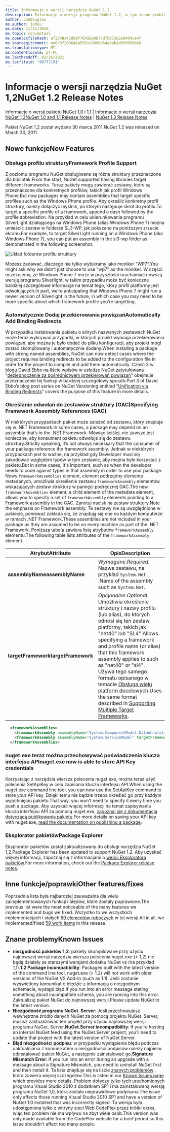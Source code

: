 ```yaml
---
title: Informacje o wersji narzędzia NuGet 1,2
description: Informacje o wersji programu NuGet 1,2, w tym znane problemy, poprawki błędów, dodane funkcje i DCR.
author: JonDouglas
ms.author: jodou
ms.date: 11/11/2016
ms.topic: conceptual
ms.openlocfilehash: af2248a41800f7641be9b77d7bb72e2a94d4ce47
ms.sourcegitcommit: ee6c3f203648a5561c809db54ebeb1d0f0598b68
ms.translationtype: MT
ms.contentlocale: pl-PL
ms.lasthandoff: 01/26/2021
ms.locfileid: "98777191"
---
```

# <a name="nuget-12-release-notes"></a><span data-ttu-id="aecf6-103">Informacje o wersji narzędzia NuGet 1,2</span><span class="sxs-lookup"><span data-stu-id="aecf6-103">NuGet 1.2 Release Notes</span></span>

<span data-ttu-id="aecf6-104">Informacje o wersji pakietu [NuGet 1,0 i 1,1](../release-notes/nuget-1.1.md)  |  [Informacje o wersji narzędzia NuGet 1,3](../release-notes/nuget-1.3.md)</span><span class="sxs-lookup"><span data-stu-id="aecf6-104">[NuGet 1.0 and 1.1 Release Notes](../release-notes/nuget-1.1.md) | [NuGet 1.3 Release Notes](../release-notes/nuget-1.3.md)</span></span>

<span data-ttu-id="aecf6-105">Pakiet NuGet 1,2 został wydano 30 marca 2011.</span><span class="sxs-lookup"><span data-stu-id="aecf6-105">NuGet 1.2 was released on March 30, 2011.</span></span>

## <a name="new-features"></a><span data-ttu-id="aecf6-106">Nowe funkcje</span><span class="sxs-lookup"><span data-stu-id="aecf6-106">New Features</span></span>

### <a name="framework-profile-support"></a><span data-ttu-id="aecf6-107">Obsługa profilu struktury</span><span class="sxs-lookup"><span data-stu-id="aecf6-107">Framework Profile Support</span></span>

<span data-ttu-id="aecf6-108">Z poziomu programu NuGet obsługiwane są różne struktury przeznaczone dla bibliotek.</span><span class="sxs-lookup"><span data-stu-id="aecf6-108">From the start, NuGet supported having libraries target different frameworks.</span></span> <span data-ttu-id="aecf6-109">Teraz pakiety mogą zawierać zestawy, które są przeznaczone dla konkretnych profilów, takich jak profil Windows Phone.</span><span class="sxs-lookup"><span data-stu-id="aecf6-109">But now packages may contain assemblies that target specific profiles such as the Windows Phone profile.</span></span> <span data-ttu-id="aecf6-110">Aby określić konkretny profil struktury, należy dołączyć myślnik, po którym następuje skrót do profilu.</span><span class="sxs-lookup"><span data-stu-id="aecf6-110">To target a specific profile of a framework, append a dash followed by the profile abbreviation.</span></span> <span data-ttu-id="aecf6-111">Na przykład w celu ukierunkowania programu SilverLight działającego na Windows Phone (alias Windows Phone 7) można umieścić zestaw w folderze SL3-WP, jak pokazano na poniższym zrzucie ekranu.</span><span class="sxs-lookup"><span data-stu-id="aecf6-111">For example, to target SilverLight running on a Windows Phone (aka Windows Phone 7), you can put an assembly in the sl3-wp folder as demonstrated in the following screenshot.</span></span>

![Układ folderów profilu struktury](./media/framework-profile-support.png)

<span data-ttu-id="aecf6-113">Możesz zadawać, dlaczego nie tylko wybieramy jako moniker "WP7".</span><span class="sxs-lookup"><span data-stu-id="aecf6-113">You might ask why we didn’t just choose to use “wp7” as the moniker.</span></span> <span data-ttu-id="aecf6-114">W części oczekujemy, że Windows Phone 7 może w przyszłości uruchamiać nowszą wersję programu Silverlight. w takim przypadku może być konieczne bardziej szczegółowe informacje na temat tego, który profil platformy jest odwołujących.</span><span class="sxs-lookup"><span data-stu-id="aecf6-114">In part, we’re anticipating that Windows Phone 7 might run a newer version of Silverlight in the future, in which case you may need to be more specific about which framework profile you’re targetting.</span></span>

### <a name="automatically-add-binding-redirects"></a><span data-ttu-id="aecf6-115">Automatycznie Dodaj przekierowania powiązań</span><span class="sxs-lookup"><span data-stu-id="aecf6-115">Automatically Add Binding Redirects</span></span>

<span data-ttu-id="aecf6-116">W przypadku instalowania pakietu o silnych nazwanych zestawach NuGet może teraz wykrywać przypadki, w których projekt wymaga przekierowania powiązań, aby można je było dodać do pliku konfiguracji, aby projekt mógł zostać skompilowany i automatycznie dodany.</span><span class="sxs-lookup"><span data-stu-id="aecf6-116">When installing a package with strong named assemblies, NuGet can now detect cases where the project requires binding redirects to be added to the configuration file in order for the project to compile and add them automatically.</span></span> <span data-ttu-id="aecf6-117">Część 3 w blogu David Ebbo na liście wpisów w usłudze NuGet zatytułowana "[dezjednoczenie za pośrednictwem przekierowań powiązań](http://blog.davidebbo.com/2011/01/nuget-versioning-part-3-unification-via.html)" obejmuje przeznaczenie tej funkcji w bardziej szczegółowy sposób.</span><span class="sxs-lookup"><span data-stu-id="aecf6-117">Part 3 of David Ebbo’s blog post series on NuGet Versioning entitled “[Unification via Binding Redirects](http://blog.davidebbo.com/2011/01/nuget-versioning-part-3-unification-via.html)” covers the purpose of this feature in more details.</span></span>

<a name="framework-assembly-refs"></a>

### <a name="specifying-framework-assembly-references-gac"></a><span data-ttu-id="aecf6-118">Określanie odwołań do zestawów struktury (GAC)</span><span class="sxs-lookup"><span data-stu-id="aecf6-118">Specifying Framework Assembly References (GAC)</span></span>

<span data-ttu-id="aecf6-119">W niektórych przypadkach pakiet może zależeć od zestawu, który znajduje się w .NET Framework.</span><span class="sxs-lookup"><span data-stu-id="aecf6-119">In some cases, a package may depend on an assembly that’s in the .NET Framework.</span></span> <span data-ttu-id="aecf6-120">Mówiąc ściślej, nie zawsze jest konieczne, aby konsument pakietu odwołuje się do zestawu struktury.</span><span class="sxs-lookup"><span data-stu-id="aecf6-120">Strictly speaking, it’s not always necessary that the consumer of your package reference the framework assembly.</span></span> <span data-ttu-id="aecf6-121">Jednak w niektórych przypadkach jest to ważne, na przykład gdy Deweloper musi się zakodować względem typów w tym zestawie, aby można było korzystać z pakietu.</span><span class="sxs-lookup"><span data-stu-id="aecf6-121">But in some cases, it's important, such as when the developer needs to code against types in that assembly in order to use your package.</span></span> <span data-ttu-id="aecf6-122">Nowy `frameworkAssemblies` element, element podrzędny elementu metadanych, umożliwia określenie zestawu `frameworkAssembly` elementów wskazujących zestaw struktury w pamięci podręcznej GAC.</span><span class="sxs-lookup"><span data-stu-id="aecf6-122">The new `frameworkAssemblies` element, a child element of the metadata element, allows you to specify a set of `frameworkAssembly` elements pointing to a Framework assembly in the GAC.</span></span> <span data-ttu-id="aecf6-123">Zanotuj nacisk na zestaw struktury.</span><span class="sxs-lookup"><span data-stu-id="aecf6-123">Note the emphasis on Framework assembly.</span></span>
<span data-ttu-id="aecf6-124">Te zestawy nie są uwzględnione w pakiecie, ponieważ zakłada się, że znajdują się one na każdym komputerze w ramach .NET Framework.</span><span class="sxs-lookup"><span data-stu-id="aecf6-124">These assemblies are not included in your package as they are assumed to be on every machine  as part of the .NET Framework.</span></span> <span data-ttu-id="aecf6-125">Poniższa tabela zawiera listę atrybutów `frameworkAssembly` elementu.</span><span class="sxs-lookup"><span data-stu-id="aecf6-125">The following table lists attributes of the `frameworkAssembly` element.</span></span>


|<span data-ttu-id="aecf6-126">Atrybut</span><span class="sxs-lookup"><span data-stu-id="aecf6-126">Attribute</span></span> |<span data-ttu-id="aecf6-127">Opis</span><span class="sxs-lookup"><span data-stu-id="aecf6-127">Description</span></span>|
|----------------|-----------|
|<span data-ttu-id="aecf6-128">**assemblyName**</span><span class="sxs-lookup"><span data-stu-id="aecf6-128">**assemblyName**</span></span>|<span data-ttu-id="aecf6-129">*Wymagane*.</span><span class="sxs-lookup"><span data-stu-id="aecf6-129">*Required*.</span></span> <span data-ttu-id="aecf6-130">Nazwa zestawu, na przykład `System.Net` .</span><span class="sxs-lookup"><span data-stu-id="aecf6-130">Name of the assembly such as `System.Net`.</span></span>|
|<span data-ttu-id="aecf6-131">**targetFramework**</span><span class="sxs-lookup"><span data-stu-id="aecf6-131">**targetFramework**</span></span>|<span data-ttu-id="aecf6-132">*Opcjonalne*.</span><span class="sxs-lookup"><span data-stu-id="aecf6-132">*Optional*.</span></span> <span data-ttu-id="aecf6-133">Umożliwia określenie struktury i nazwy profilu (lub alias), do których odnosi się ten zestaw platformy, takich jak "net40" lub "SL4".</span><span class="sxs-lookup"><span data-stu-id="aecf6-133">Allows specifying a framework and profile name (or alias) that this framework assembly applies to such as "net40" or "sl4".</span></span> <span data-ttu-id="aecf6-134">Używa tego samego formatu opisanego w temacie [Obsługa wielu platform docelowych](../create-packages/supporting-multiple-target-frameworks.md).</span><span class="sxs-lookup"><span data-stu-id="aecf6-134">Uses the same format described in [Supporting Multiple Target Frameworks](../create-packages/supporting-multiple-target-frameworks.md).</span></span>|

```xml
  <frameworkAssemblies>
    <frameworkAssembly assemblyName="System.ComponentModel.DataAnnotations" targetFramework="net40" />
    <frameworkAssembly assemblyName="System.ServiceModel" targetFramework="net40" />
  </frameworkAssemblies>
```

### <a name="nugetexe-now-is-able-to-store-api-key-credentials"></a><span data-ttu-id="aecf6-135">nuget.exe teraz można przechowywać poświadczenia klucza interfejsu API</span><span class="sxs-lookup"><span data-stu-id="aecf6-135">nuget.exe now is able to store API Key credentials</span></span>

<span data-ttu-id="aecf6-136">Korzystając z narzędzia wiersza polecenia nuget.exe, można teraz użyć polecenia SetApiKey w celu zapisania klucza interfejsu API.</span><span class="sxs-lookup"><span data-stu-id="aecf6-136">When using the nuget.exe command line tool, you can now use the SetApiKey command to store your API key.</span></span> <span data-ttu-id="aecf6-137">Dzięki temu nie będzie trzeba określać go przy każdym wypchnięciu pakietu.</span><span class="sxs-lookup"><span data-stu-id="aecf6-137">That way, you won’t need to specify it every time you push a package.</span></span> <span data-ttu-id="aecf6-138">Aby uzyskać więcej informacji na temat zapisywania klucza interfejsu API za pomocą nuget.exe, [zapoznaj się z dokumentacją dotyczącą publikowania pakietu](../nuget-org/publish-a-package.md).</span><span class="sxs-lookup"><span data-stu-id="aecf6-138">For more details on saving your API key with nuget.exe, [read the documentation on publishing a package](../nuget-org/publish-a-package.md).</span></span>

### <a name="package-explorer"></a><span data-ttu-id="aecf6-139">Eksplorator pakietów</span><span class="sxs-lookup"><span data-stu-id="aecf6-139">Package Explorer</span></span>
<span data-ttu-id="aecf6-140">Eksplorator pakietów został zaktualizowany do obsługi narzędzia NuGet 1,2.</span><span class="sxs-lookup"><span data-stu-id="aecf6-140">Package Explorer has been updated to support NuGet 1.2.</span></span> <span data-ttu-id="aecf6-141">Aby uzyskać więcej informacji, zapoznaj się z informacjami o [wersji Eksploratora pakietów](http://nuget.codeplex.com/wikipage?title=New%20features%20in%20NuGet%20Package%20Explorer%201.0).</span><span class="sxs-lookup"><span data-stu-id="aecf6-141">For more information, check out the [Package Explorer release notes](http://nuget.codeplex.com/wikipage?title=New%20features%20in%20NuGet%20Package%20Explorer%201.0).</span></span>

## <a name="other-featuresfixes"></a><span data-ttu-id="aecf6-142">Inne funkcje/poprawki</span><span class="sxs-lookup"><span data-stu-id="aecf6-142">Other features/fixes</span></span>

<span data-ttu-id="aecf6-143">Poprzednia lista była najbardziej zauważalna dla wielu zaimplementowanych funkcji i błędów, które zostały poprawione.</span><span class="sxs-lookup"><span data-stu-id="aecf6-143">The previous list were the most noticeable of the many features we implemented and bugs we fixed.</span></span> <span data-ttu-id="aecf6-144">Wszystko to we wszystkich implementacjach i stałych [59 elementów roboczych](http://nuget.codeplex.com/workitem/list/advanced?keyword=&status=All&type=All&priority=All&release=NuGet%201.2&assignedTo=All&component=All&sortField=Votes&sortDirection=Descending&page=0) w tej wersji.</span><span class="sxs-lookup"><span data-stu-id="aecf6-144">All in all, we implemented/fixed [59 work items](http://nuget.codeplex.com/workitem/list/advanced?keyword=&status=All&type=All&priority=All&release=NuGet%201.2&assignedTo=All&component=All&sortField=Votes&sortDirection=Descending&page=0) in this release.</span></span>

## <a name="known-issues"></a><span data-ttu-id="aecf6-145">Znane problemy</span><span class="sxs-lookup"><span data-stu-id="aecf6-145">Known Issues</span></span>

* <span data-ttu-id="aecf6-146">**niezgodność pakietów 1,2**: pakiety skompilowane przy użyciu najnowszej wersji narzędzia wiersza polecenia nuget.exe (> 1,2) nie będą działały ze starszymi wersjami dodatku NuGet vs (na przykład 1,1).</span><span class="sxs-lookup"><span data-stu-id="aecf6-146">**1.2 Package incompatibility**: Packages built with the latest version of the command line tool, nuget.exe (> 1.2) will not work with older versions of the NuGet VS Add-in (such as 1.1).</span></span> <span data-ttu-id="aecf6-147">Jeśli zostanie wyświetlony komunikat o błędzie z informacją o niezgodnym schemacie, wystąpi błąd.</span><span class="sxs-lookup"><span data-stu-id="aecf6-147">If you run into an error message stating something about incompatible schema, you are running into this error.</span></span> <span data-ttu-id="aecf6-148">Zaktualizuj pakiet NuGet do najnowszej wersji.</span><span class="sxs-lookup"><span data-stu-id="aecf6-148">Please update NuGet to the latest version.</span></span>
* <span data-ttu-id="aecf6-149">**Niezgodność programu NuGet. Server**: Jeśli przechowujesz wewnętrzne źródło danych NuGet za pomocą projektu NuGet. Server, musisz zaktualizować ten projekt przy użyciu najnowszej wersji programu NuGet. Server.</span><span class="sxs-lookup"><span data-stu-id="aecf6-149">**NuGet.Server incompatibility**: If you’re hosting an internal NuGet feed using the NuGet.Server project, you’ll need to update that project with the latest version of NuGet.Server.</span></span>
* <span data-ttu-id="aecf6-150">**Błąd niezgodności podpisu**: w przypadku wystąpienia błędu podczas uaktualniania z komunikatem o niezgodności podpisów należy najpierw odinstalować pakiet NuGet, a następnie zainstalować go.</span><span class="sxs-lookup"><span data-stu-id="aecf6-150">**Signature Mismatch Error**: If you run into an error during an upgrade with a message about a Signature Mismatch, you need to uninstall NuGet first and then install it.</span></span> <span data-ttu-id="aecf6-151">Ta lista znajduje się na liście [znanych problemów](../release-notes/known-issues.md) , która zawiera więcej szczegółów.</span><span class="sxs-lookup"><span data-stu-id="aecf6-151">This is listed in our [Known Issues page](../release-notes/known-issues.md) which provides more details.</span></span> <span data-ttu-id="aecf6-152">Problem dotyczy tylko tych uruchomionych programu Visual Studio 2010 z dodatkiem SP1 i ma zainstalowaną wersję programu NuGet 1,0, która została nieprawidłowo podpisana.</span><span class="sxs-lookup"><span data-stu-id="aecf6-152">The issue only affects those running Visual Studio 2010 SP1 and have a version of NuGet 1.0 installed that was incorrectly signed.</span></span> <span data-ttu-id="aecf6-153">Ta wersja była udostępniona tylko z witryny sieci Web CodePlex przez krótki okres, więc ten problem nie ma wpływu na zbyt wiele osób.</span><span class="sxs-lookup"><span data-stu-id="aecf6-153">This version was only made available from the CodePlex website for a brief period so this issue shouldn't affect too many people.</span></span>